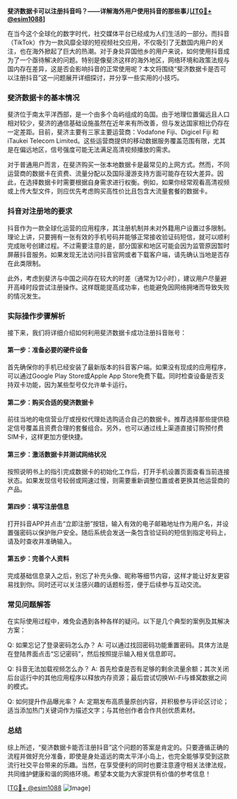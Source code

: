 **斐济数据卡可以注册抖音吗？——详解海外用户使用抖音的那些事儿[[TG💪+ @esim1088](https://t.me/s/esim1088)]**

在当今这个全球化的数字时代，社交媒体平台已经成为人们生活的一部分。而抖音（TikTok）作为一款风靡全球的短视频社交应用，不仅吸引了无数国内用户的关注，也在海外掀起了巨大的热潮。对于身处异国他乡的用户来说，如何使用抖音成为了一个亟待解决的问题。特别是像斐济这样的海外地区，网络环境和政策法规与国内存在差异，这是否会影响抖音的正常使用呢？本文将围绕“斐济数据卡是否可以注册抖音”这一问题展开详细探讨，并分享一些实用的小技巧。

### 斐济数据卡的基本情况

斐济位于南太平洋西部，是一个由多个岛屿组成的岛国。由于地理位置偏远且人口相对较少，斐济的通信基础设施虽然在近年来有所改善，但与发达国家相比仍存在一定差距。目前，斐济主要有三家主要运营商：Vodafone Fiji、Digicel Fiji 和 iTaukei Telecom Limited。这些运营商提供的移动数据服务覆盖范围有限，尤其是在偏远地区，信号强度可能无法满足高清视频播放的需求。

对于普通用户而言，在斐济购买一张本地数据卡是最常见的上网方式。然而，不同运营商的数据卡在资费、流量分配以及国际漫游支持方面可能存在较大差异。因此，在选择数据卡时需要根据自身需求进行权衡。例如，如果你经常观看高清视频或上传大型文件，则应优先考虑购买高性价比且包含大流量套餐的数据卡。

### 抖音对注册地的要求

抖音作为一款全球化运营的应用程序，其注册机制并未对外籍用户设置过多限制。理论上讲，只要拥有一张有效的手机号码并能够正常接收验证码短信，就可以顺利完成账号创建过程。不过需要注意的是，部分国家和地区可能会因为监管原因暂时屏蔽抖音服务。如果发现无法访问抖音官网或者下载客户端，请先确认当地是否存在此类限制。

此外，考虑到斐济与中国之间存在较大的时差（通常为12小时），建议用户尽量避开高峰时段尝试注册操作。这样既能提高成功率，也能避免因网络拥堵而导致失败的情况发生。

### 实际操作步骤解析

接下来，我们将详细介绍如何利用斐济数据卡成功注册抖音账号：

#### 第一步：准备必要的硬件设备
首先确保你的手机已经安装了最新版本的抖音客户端。如果没有现成的应用程序，可以通过Google Play Store或Apple App Store免费下载。同时检查设备是否支持双卡功能，因为某些型号仅允许单卡运行。

#### 第二步：购买合适的斐济数据卡
前往当地的电信营业厅或授权代理处选购适合自己的数据卡。推荐选择那些提供稳定信号覆盖且资费合理的套餐组合。另外，也可以通过线上渠道直接订购预付费SIM卡，这样更加方便快捷。

#### 第三步：激活数据卡并测试网络状况
按照说明书上的指引完成数据卡的初始化工作后，打开手机设置页面查看当前连接状态。如果发现信号较弱或网速过慢，则需要重新调整位置或者更换其他运营商的产品。

#### 第四步：填写注册信息
打开抖音APP并点击“立即注册”按钮，输入有效的电子邮箱地址作为用户名，并设置强密码以保护账户安全。随后系统会发送一条包含验证码的短信到指定号码上，请及时查收并准确输入。

#### 第五步：完善个人资料
完成基础信息录入之后，别忘了补充头像、昵称等细节内容，这样才能让好友更容易找到你。同时还可以关注感兴趣的话题标签，便于后续参与互动交流。

### 常见问题解答

在实际使用过程中，难免会遇到各种各样的疑问。以下是几个典型的案例及其解决方案：

Q: 如果忘记了登录密码怎么办？
A: 可以通过找回密码功能重置密码。具体方法是在登陆界面点击“忘记密码”，然后按照提示输入相关信息即可。

Q: 抖音无法加载视频怎么办？
A: 首先检查是否有足够的剩余流量余额；其次关闭后台运行中的其他应用程序以释放内存资源；最后尝试切换Wi-Fi与蜂窝数据之间的模式。

Q: 如何提升作品曝光率？
A: 定期发布高质量原创内容，并积极参与评论区讨论；适当添加热门关键词作为描述文字；与其他创作者合作共创优质素材。

### 总结

综上所述，“斐济数据卡能否注册抖音”这个问题的答案是肯定的。只要遵循正确的流程并做好充分准备，即使是身处遥远的南太平洋小岛上，也完全能够享受到这款流行社交平台带来的乐趣。当然，在享受便利的同时也要注意遵守相关法律法规，共同维护健康和谐的网络环境。希望本文能为大家提供有价值的参考信息！

[[TG💪+ @esim1088](https://t.me/s/esim1088) ![Image](https://i.postimg.cc/4NQfJmqS/Snipaste-2025-05-13-00-14-12.png)]
